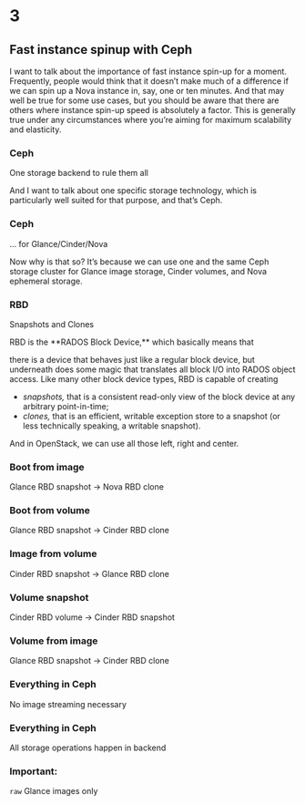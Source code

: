 # 3

## Fast instance spinup with Ceph

<!-- Note -->
I want to talk about the importance of fast instance spin-up for a
moment. Frequently, people would think that it doesn’t make much of a
difference if we can spin up a Nova instance in, say, one or ten
minutes. And that may well be true for some use cases, but you should
be aware that there are others where instance spin-up speed is
absolutely a factor. This is generally true under any circumstances
where you’re aiming for maximum scalability and elasticity.


### Ceph
One storage backend to rule them all

<!-- Note -->
And I want to talk about one specific storage technology, which is
particularly well suited for that purpose, and that’s Ceph.


### Ceph
... for Glance/Cinder/Nova

<!-- Note -->
Now why is that so? It’s because we can use one and the same Ceph
storage cluster for Glance image storage, Cinder volumes, and Nova
ephemeral storage.


### RBD
Snapshots and Clones

<!-- Note --> RBD is the **RADOS Block Device,** which basically means that
there is a device that behaves just like a regular block device, but
underneath does some magic that translates all block I/O into RADOS
object access. Like many other block device types, RBD is capable of
creating

* _snapshots,_ that is a consistent read-only view of the block device
  at any arbitrary point-in-time;
* _clones,_ that is an efficient, writable exception store to a
  snapshot (or less technically speaking, a writable snapshot).

And in OpenStack, we can use all those left, right and center.


### Boot from image
Glance RBD snapshot -> Nova RBD clone


### Boot from volume
Glance RBD snapshot -> Cinder RBD clone


### Image from volume
Cinder RBD snapshot -> Glance RBD clone


### Volume snapshot
Cinder RBD volume -> Cinder RBD snapshot


### Volume from image
Glance RBD snapshot -> Cinder RBD clone


### Everything in Ceph
No image streaming necessary


### Everything in Ceph
All storage operations happen in backend


### Important:
`raw` Glance images only
